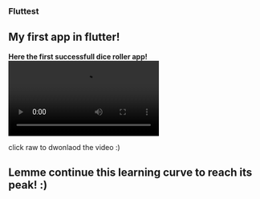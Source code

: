 ### Fluttest

## My first app in flutter!

**Here the first successfull dice roller app!**
![Video](test1.webm)

click raw to dwonlaod the video :)
 
## Lemme continue this learning curve to reach its peak! :)
